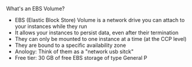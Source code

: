What's an EBS Volume?
- EBS (Elastic Block Store) Volume is a network drive you can attach to your instances while they run
- It allows your instances to persist data, even after their termination
- They can only be mounted to one instance at a time (at the CCP level)
- They are bound to a specific availability zone
- Anology: Think of them as a "network usb sitck"
- Free tier: 30 GB of free EBS storage of type General P